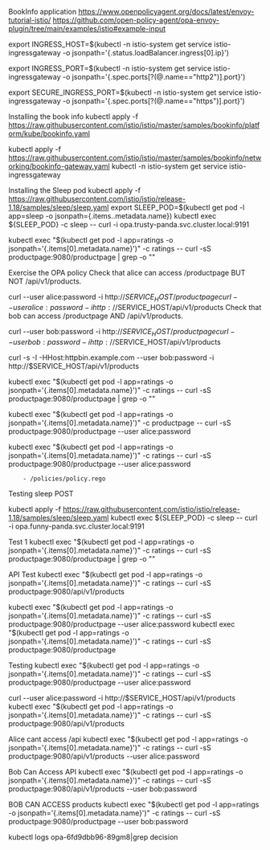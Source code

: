 
BookInfo application
https://www.openpolicyagent.org/docs/latest/envoy-tutorial-istio/
https://github.com/open-policy-agent/opa-envoy-plugin/tree/main/examples/istio#example-input


export INGRESS_HOST=$(kubectl -n istio-system get service istio-ingressgateway -o jsonpath='{.status.loadBalancer.ingress[0].ip}')

export INGRESS_PORT=$(kubectl -n istio-system get service istio-ingressgateway -o jsonpath='{.spec.ports[?(@.name=="http2")].port}')

export SECURE_INGRESS_PORT=$(kubectl -n istio-system get service istio-ingressgateway -o jsonpath='{.spec.ports[?(@.name=="https")].port}')

Installing the book info
  kubectl apply -f https://raw.githubusercontent.com/istio/istio/master/samples/bookinfo/platform/kube/bookinfo.yaml
  
  kubectl apply -f https://raw.githubusercontent.com/istio/istio/master/samples/bookinfo/networking/bookinfo-gateway.yaml
  kubectl -n istio-system get service istio-ingressgateway


Installing the Sleep pod
kubectl apply -f https://raw.githubusercontent.com/istio/istio/release-1.18/samples/sleep/sleep.yaml
export SLEEP_POD=$(kubectl get pod -l app=sleep -o jsonpath={.items..metadata.name})
kubectl exec ${SLEEP_POD} -c sleep  -- curl -i opa.trusty-panda.svc.cluster.local:9191


kubectl exec "$(kubectl get pod -l app=ratings -o jsonpath='{.items[0].metadata.name}')" -c ratings -- curl -sS productpage:9080/productpage | grep -o "<title>.*</title>"



Exercise the OPA policy
Check that alice can access /productpage BUT NOT /api/v1/products.

curl --user alice:password -i http://$SERVICE_HOST/productpage
curl --user alice:password -i http://$SERVICE_HOST/api/v1/products
Check that bob can access /productpage AND /api/v1/products.

curl --user bob:password -i http://$SERVICE_HOST/productpage
curl --user bob:password -i http://$SERVICE_HOST/api/v1/products

curl -s -I -HHost:httpbin.example.com --user bob:password -i http://$SERVICE_HOST/api/v1/products


kubectl exec "$(kubectl get pod -l app=ratings -o jsonpath='{.items[0].metadata.name}')" -c ratings -- curl -sS productpage:9080/productpage | grep -o "<title>.*</title>"


kubectl exec "$(kubectl get pod -l app=ratings -o jsonpath='{.items[0].metadata.name}')" -c productpage -- curl -sS productpage:9080/productpage --user alice:password

kubectl exec "$(kubectl get pod -l app=ratings -o jsonpath='{.items[0].metadata.name}')" -c ratings -- curl -sS productpage:9080/productpage --user alice:password


        - /policies/policy.rego

Testing sleep POST

kubectl apply -f https://raw.githubusercontent.com/istio/istio/release-1.18/samples/sleep/sleep.yaml
kubectl exec ${SLEEP_POD} -c sleep  -- curl -i opa.funny-panda.svc.cluster.local:9191


Test 1
kubectl exec "$(kubectl get pod -l app=ratings -o jsonpath='{.items[0].metadata.name}')" -c ratings -- curl -sS productpage:9080/productpage | grep -o "<title>.*</title>"

API Test
kubectl exec "$(kubectl get pod -l app=ratings -o jsonpath='{.items[0].metadata.name}')" -c ratings -- curl -sS productpage:9080/api/v1/products

kubectl exec "$(kubectl get pod -l app=ratings -o jsonpath='{.items[0].metadata.name}')" -c ratings -- curl -sS productpage:9080/productpage --user alice:password
kubectl exec "$(kubectl get pod -l app=ratings -o jsonpath='{.items[0].metadata.name}')" -c ratings -- curl -sS productpage:9080/productpage

Testing
kubectl exec "$(kubectl get pod -l app=ratings -o jsonpath='{.items[0].metadata.name}')" -c ratings -- curl -sS productpage:9080/productpage --user alice:password


curl --user alice:password -i http://$SERVICE_HOST/api/v1/products
kubectl exec "$(kubectl get pod -l app=ratings -o jsonpath='{.items[0].metadata.name}')" -c ratings -- curl -sS productpage:9080/api/v1/products

Alice cant access /api
kubectl exec "$(kubectl get pod -l app=ratings -o jsonpath='{.items[0].metadata.name}')" -c ratings -- curl -sS productpage:9080/api/v1/products --user alice:password


Bob Can Access API
kubectl exec "$(kubectl get pod -l app=ratings -o jsonpath='{.items[0].metadata.name}')" -c ratings -- curl -sS productpage:9080/api/v1/products --user bob:password

BOB CAN ACCESS products
kubectl exec "$(kubectl get pod -l app=ratings -o jsonpath='{.items[0].metadata.name}')" -c ratings -- curl -sS productpage:9080/productpage --user bob:password

kubectl logs opa-6fd9dbb96-89gm8|grep decision
